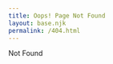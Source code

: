 ```yaml
---
title: Oops! Page Not Found
layout: base.njk
permalink: /404.html
---
```


<div class="container">
    <div class="main ff-spacemono">
        Not Found
    </div>
</div>